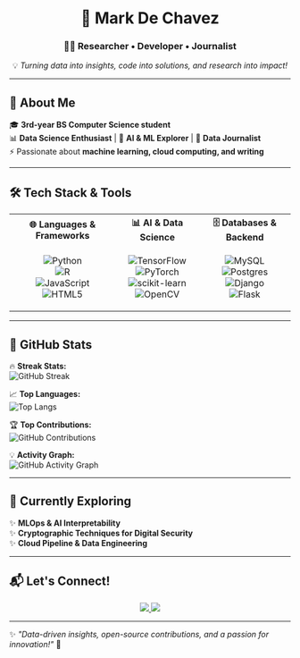 <div align="center">

# 🌟 Mark De Chavez  
### 🧑‍💻 Researcher • Developer • Journalist  

💡 *Turning data into insights, code into solutions, and research into impact!*  

</div>  

---

## 🎯 **About Me**  
🎓 **3rd-year BS Computer Science student**  
📊 **Data Science Enthusiast** | 🤖 **AI & ML Explorer** | 📝 **Data Journalist**  
⚡ Passionate about **machine learning, cloud computing, and writing**  

---

## 🛠 **Tech Stack & Tools**  

<table align="center">
<tr>
<th>🌐 Languages & Frameworks</th>
<th>📊 AI & Data Science</th>
<th>🗄️ Databases & Backend</th>
</tr>
<tr>
<td align="center">

![Python](https://img.shields.io/badge/python-3670A0?style=for-the-badge&logo=python&logoColor=ffdd54)  
![R](https://img.shields.io/badge/r-%23276DC3.svg?style=for-the-badge&logo=r&logoColor=white)  
![JavaScript](https://img.shields.io/badge/javascript-%23323330.svg?style=for-the-badge&logo=javascript&logoColor=%23F7DF1E)  
![HTML5](https://img.shields.io/badge/html5-%23E34F26.svg?style=for-the-badge&logo=html5&logoColor=white)  

</td>
<td align="center">

![TensorFlow](https://img.shields.io/badge/TensorFlow-%23FF6F00.svg?style=for-the-badge&logo=TensorFlow&logoColor=white)  
![PyTorch](https://img.shields.io/badge/PyTorch-%23EE4C2C.svg?style=for-the-badge&logo=PyTorch&logoColor=white)  
![scikit-learn](https://img.shields.io/badge/scikit--learn-%23F7931E.svg?style=for-the-badge&logo=scikit-learn&logoColor=white)  
![OpenCV](https://img.shields.io/badge/opencv-%23white.svg?style=for-the-badge&logo=opencv&logoColor=white)  

</td>
<td align="center">

![MySQL](https://img.shields.io/badge/mysql-4479A1.svg?style=for-the-badge&logo=mysql&logoColor=white)  
![Postgres](https://img.shields.io/badge/postgres-%23316192.svg?style=for-the-badge&logo=postgresql&logoColor=white)  
![Django](https://img.shields.io/badge/django-%23092E20.svg?style=for-the-badge&logo=django&logoColor=white)  
![Flask](https://img.shields.io/badge/flask-%23000.svg?style=for-the-badge&logo=flask&logoColor=white)  

</td>
</tr>
</table>  

---

## 🚀 **GitHub Stats**  

🔥 **Streak Stats:**  
![GitHub Streak](https://github-readme-streak-stats.herokuapp.com/?user=markdechavez28&theme=tokyonight&hide_border=false)  

📈 **Top Languages:**  
![Top Langs](https://github-readme-stats.vercel.app/api/top-langs/?username=markdechavez28&theme=tokyonight&hide_border=false&include_all_commits=true&count_private=true&layout=compact)  

🏆 **Top Contributions:**  
![GitHub Contributions](https://github-contributor-stats.vercel.app/api?username=markdechavez28&limit=5&theme=tokyonight&combine_all_yearly_contributions=true)  

💡 **Activity Graph:**  
![GitHub Activity Graph](https://github-readme-activity-graph.cyclic.app/graph?username=markdechavez28&theme=tokyonight)  

---

## 🌱 **Currently Exploring**  
✨ **MLOps & AI Interpretability**  
✨ **Cryptographic Techniques for Digital Security**  
✨ **Cloud Pipeline & Data Engineering**  

---

## 📬 **Let's Connect!**  

<div align="center">

<a href="https://www.linkedin.com/in/markdechavez/">
  <img src="https://img.shields.io/badge/LinkedIn-%230077B5.svg?style=for-the-badge&logo=linkedin&logoColor=white" />
</a>  
<a href="mailto:markdechavez128@gmail.com">
  <img src="https://img.shields.io/badge/Email-%23D14836.svg?style=for-the-badge&logo=gmail&logoColor=white" />
</a>  

</div>

---

✨ *"Data-driven insights, open-source contributions, and a passion for innovation!"* 🚀  
